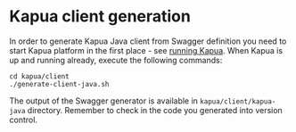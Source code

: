 # Kapua client generation

In order to generate Kapua Java client from Swagger definition you need to start Kapua platform in the first place - see [running Kapua](running.md). 
When Kapua is up and running already, execute the following commands:

    cd kapua/client
    ./generate-client-java.sh
    
The output of the Swagger generator is available in `kapua/client/kapua-java` directory. Remember to check in the code you generated into version control.